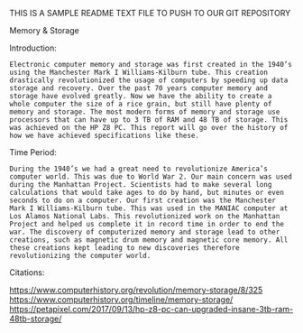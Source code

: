 THIS IS A SAMPLE README TEXT FILE TO PUSH TO OUR GIT REPOSITORY

Memory & Storage

Introduction:

    Electronic computer memory and storage was first created in the 1940’s using the Manchester Mark I Williams-Kilburn tube. This creation drastically revolutionized the usage of computers by speeding up data storage and recovery. Over the past 70 years computer memory and storage have evolved greatly. Now we have the ability to create a whole computer the size of a rice grain, but still have plenty of memory and storage. The most modern forms of memory and storage use processors that can have up to 3 TB of RAM and 48 TB of storage. This was achieved on the HP Z8 PC. This report will go over the history of how we have achieved specifications like these.

Time Period:

    During the 1940’s we had a great need to revolutionize America’s computer world. This was due to World War 2. Our main concern was used during the Manhattan Project. Scientists had to make several long calculations that would take ages to do by hand, but minutes or even seconds to do on a computer. Our first creation was the Manchester Mark I Williams-Kilburn tube. This was used in the MANIAC computer at Los Alamos National Labs. This revolutionized work on the Manhattan Project and helped us complete it in record time in order to end the war. The discovery of computerized memory and storage lead to other creations, such as magnetic drum memory and magnetic core memory. All these creations kept leading to new discoveries therefore revolutionizing the computer world.




Citations:

https://www.computerhistory.org/revolution/memory-storage/8/325
https://www.computerhistory.org/timeline/memory-storage/
https://petapixel.com/2017/09/13/hp-z8-pc-can-upgraded-insane-3tb-ram-48tb-storage/


